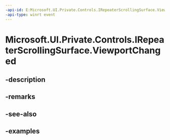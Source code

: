 ```yaml
---
-api-id: E:Microsoft.UI.Private.Controls.IRepeaterScrollingSurface.ViewportChanged
-api-type: winrt event
---
```


# Microsoft.UI.Private.Controls.IRepeaterScrollingSurface.ViewportChanged

<!--
event Microsoft.UI.Private.Controls.ViewportChangedEventHandler ViewportChanged;
-->


## -description

## -remarks

## -see-also

## -examples


